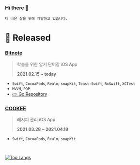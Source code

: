 ### Hi there 👋
``` 
더 나은 삶을 위해 개발하고 있습니다.
```

# 📱 Released
### [Bitnote](https://apps.apple.com/kr/app/bitnote-백지-암기법/id1557135753)
> 학습을 위한 암기 단어장 iOS App
> 
>  **2021.02.15 ~ today** 
>   
- `Swift`, `CocoaPods`, `Realm`, `snapKit`, `Toast-Swift`, `RxSwift`, `XCTest`
- `MVVM`, `POP`
- [👉 Go Repository](https://github.com/Jinsujin/Bitnote)
>  
### [COOKEE](https://apps.apple.com/kr/app/cookee/id1560499836)
> 레시피 관리 iOS App
> 
>  **2021.03.28 ~ 2021.04.18**
- `Swift`, `CocoaPods`, `Realm`, `snapKit`
<!-- ### [MyInventory](https://apps.apple.com/kr/app/myinventory/id1520976206)
> 유통기한이 있는 물건을 위한 관리
> 
>  **2020.06 ~ 2021.07**
- Swift 로 만든 iOS Application
- `Swift`, `CocoaPods`, `Realm`
 -->

<br/>

<!-- [![Rosa's GitHub stats](https://github-readme-stats.vercel.app/api?username=Jinsujin)](https://github.com/anuraghazra/github-readme-stats) -->

[![Top Langs](https://github-readme-stats.vercel.app/api/top-langs/?username=Jinsujin&layout=compact)](https://github.com/anuraghazra/github-readme-stats)
